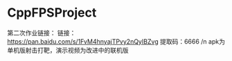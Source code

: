 # CppFPSProject
第二次作业链接：
链接：https://pan.baidu.com/s/1FvM4hnyajTPvy2nQyIBZvg 
提取码：6666 /n
apk为单机版射击打靶，演示视频为改进中的联机版
